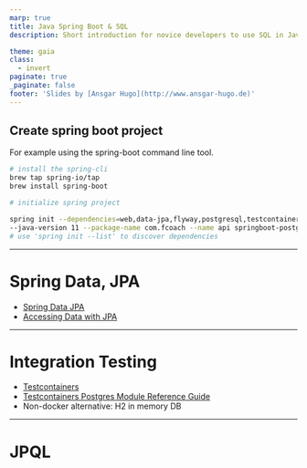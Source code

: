 ```yaml
---
marp: true
title: Java Spring Boot & SQL
description: Short introduction for novice developers to use SQL in Java

theme: gaia
class:
  - invert
paginate: true
_paginate: false
footer: 'Slides by [Ansgar Hugo](http://www.ansgar-hugo.de)'
---
```

## Create spring boot project
For example using the spring-boot command line tool.
```bash
# install the spring-cli
brew tap spring-io/tap
brew install spring-boot

# initialize spring project

spring init --dependencies=web,data-jpa,flyway,postgresql,testcontainers,lombok,restdocs,validation \
--java-version 11 --package-name com.fcoach --name api springboot-postgres
# use 'spring init --list' to discover dependencies
```
---
# Spring Data, JPA
- [Spring Data JPA](https://docs.spring.io/spring-boot/docs/2.5.1/reference/htmlsingle/#boot-features-jpa-and-spring-data)
- [Accessing Data with JPA](https://spring.io/guides/gs/accessing-data-jpa/)

---
# Integration Testing

- [Testcontainers](https://www.testcontainers.org/)
- [Testcontainers Postgres Module Reference Guide](https://www.testcontainers.org/modules/databases/postgres/)
- Non-docker alternative: H2 in memory DB

---

# JPQL
